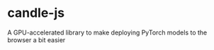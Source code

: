 # candle-js
 A GPU-accelerated library to make deploying PyTorch models to the browser a bit easier
